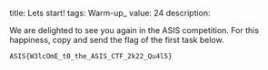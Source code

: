 title: Lets start!
tags: Warm-up_
value: 24
description: <p>We are delighted to see you again in the ASIS competition. For this happiness, copy and send the flag of the first task below.</p>
<p><code>ASIS{W3lcOmE_t0_the_ASIS_CTF_2k22_Qu4l5}</code></p>
